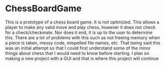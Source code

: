 # ChessBoardGame


This is a prototype of a chess board game. It is not optimized. This allows a player to make any valid move and play chess, however it does not check for a check/checkmate. Nor does it end, it is up to the user to determine this. There are a lot of problems with this such as not freeing memory when a piece is taken, messy code, mispelled file names, etc. That being said this was an initial attempt so that I could first understand some of the minor things about chess that I would need to know before starting. I plan on making a new project with a GUI and that is where this project will continue
